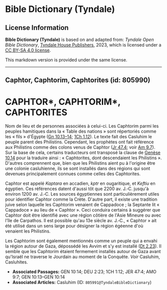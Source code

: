 # Bible Dictionary (Tyndale)

## License Information

**Bible Dictionary (Tyndale)** is based on and adapted from: _Tyndale Open Bible Dictionary_, [Tyndale House Publishers](https://tyndaleopenresources.com/), 2023, which is licensed under a [CC BY-SA 4.0 license](https://creativecommons.org/licenses/by-sa/4.0/legalcode.en).

This markdown version is provided under the same license.



--------------------------------

## Caphtor, Caphtorim, Caphtorites (id: 805990)

CAPHTOR\*, CAPHTORIM\*, CAPHTORITES
===================================

Nom de lieu et de personnes associées à celui\-ci. Les Caphtorim parmi les peuples hamitiques dans la « Table des nations » sont répertoriés comme les « fils » d'Égypte ([Gn 10\.13–14](https://ref.ly/Gen10:13-Gen10:14); [1Ch 1\.12](https://ref.ly/1Chr1:12)). Le texte fait des Casluhim le peuple parent des Philistins. Cependant, les prophètes ont fait référence aux Philistins comme des colons venus de Caphtor ([Jr 47\.4](https://ref.ly/Jer47:4); voir [Am 9\.7](https://ref.ly/Amos9:7)). Sur la base de cela, certains traducteurs ont transposé la clause de [Genèse 10\.14](https://ref.ly/Gen10:14) pour la traduire ainsi : « Caphtorites, dont descendaient les Philistins ». D'autres comprennent que, bien que les Philistins aient pu à l'origine être une colonie casluhienne, ils se sont installés dans des régions qui sont devenues principalement connues comme celles des Caphtorites.

Caphtor est appelé *Kaptara* en accadien, *kptr* en ougaritique, et *Keftiu* en égyptien. Ces références datent d'aussi tôt que 2200 av. J.‑C. jusqu'à environ 1200 av. J.‑C. Les sources égyptiennes sont particulièrement utiles pour identifier Caphtor comme la Crète. D'autre part, il existe une tradition juive selon laquelle les Caphtorim venaient de Cappadoce ; la Septante lit « Cappadoce » au lieu de « Caphtor ». Ceci conduira certains à suggérer que Caphtor doit être identifié avec une région côtière de l'Asie Mineure ou avec l'île de Carpathos. Il est possible qu'au 13e siècle av. J.‑C., « Caphtor » ait été utilisé dans un sens large pour désigner la région égéenne d'où venaient les Philistins.

Les Caphtorim sont également mentionnés comme un peuple qui a envahi la région autour de Gaza, dépossédé les Avvim et s'y est installé ([Dt 2\.23](https://ref.ly/Deut2:23)). Il semble que les Caphtorim étaient fermement installés autour de Gaza avant qu'Israël ne traverse le Jourdain au moment de la Conquête. *Voir* Casluhim, Casluhites.

* **Associated Passages:** GEN 10:14; DEU 2:23; 1CH 1:12; JER 47:4; AMO 9:7; GEN 10:13–GEN 10:14
* **Associated Articles:** Casluhim (ID: `805991@TyndaleBibleDictionary`)

